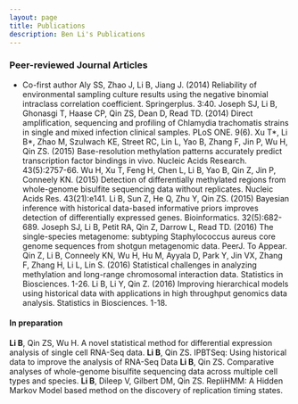 ```yaml
---
layout: page
title: Publications
description: Ben Li's Publications
---
```

<!--
<div class="navbar">
    <div class="navbar-inner">
        <ul class="nav">
            <li><a href="#book">book</a></li>
            <li><a href="#articles">articles</a></li>
            <li><a href="#editorials">editorials</a></li>
            <li><a href="#letters">letters</a></li>
            <li><a href="#chapters">chapters</a></li>
            <li><a href="#techreports">tech reports</a></li>
            <li><a href="#thesis">dissertation</a></li>
        </ul>
    </div>
</div>
-->




### <a name="articles"></a>Peer-reviewed Journal Articles

* Co-first author
Aly SS, Zhao J, Li B, Jiang J. (2014) Reliability of environmental sampling culture results using the negative binomial intraclass correlation coefficient. Springerplus. 3:40.
Joseph SJ, Li B, Ghonasgi T, Haase CP, Qin ZS, Dean D, Read TD. (2014) Direct amplification, sequencing and profiling of Chlamydia trachomatis strains in single and mixed infection clinical samples. PLoS ONE. 9(6).
Xu T*, Li B*, Zhao M, Szulwach KE, Street RC, Lin L, Yao B, Zhang F, Jin P, Wu H, Qin ZS. (2015) Base-resolution methylation patterns accurately predict transcription factor bindings in vivo. Nucleic Acids Research. 43(5):2757-66.
Wu H, Xu T, Feng H, Chen L, Li B, Yao B, Qin Z, Jin P, Conneely KN. (2015) Detection of differentially methylated regions from whole-genome bisulfite sequencing data without replicates. Nucleic Acids Res. 43(21):e141.
Li B, Sun Z, He Q, Zhu Y, Qin ZS. (2015) Bayesian inference with historical data-based informative priors improves detection of differentially expressed genes. Bioinformatics. 32(5):682-689.
Joseph SJ, Li B, Petit RA, Qin Z, Darrow L, Read TD. (2016) The single-species metagenome: subtyping Staphylococcus aureus core genome sequences from shotgun metagenomic data. PeerJ. To Appear.
Qin Z, Li B, Conneely KN, Wu H, Hu M, Ayyala D, Park Y, Jin VX, Zhang F, Zhang H, Li L, Lin S. (2016) Statistical challenges in analyzing methylation and long-range chromosomal interaction data. Statistics in Biosciences. 1-26.
Li B, Li Y, Qin Z. (2016) Improving hierarchical models using historical data with applications in high throughput genomics data analysis. Statistics in Biosciences. 1-18.



#### In preparation

**Li B**, Qin ZS, Wu H. A novel statistical method for differential expression analysis of
single cell RNA-Seq data.
**Li B**, Qin ZS. IPBTSeq: Using historical data to improve the analysis of RNA-Seq Data
**Li B**, Qin ZS. Comparative analyses of whole-genome bisulfite sequencing data across multiple cell types and species.
**Li B**, Dileep V, Gilbert DM, Qin ZS. RepliHMM: A Hidden Markov Model based method on the discovery of replication timing states.


